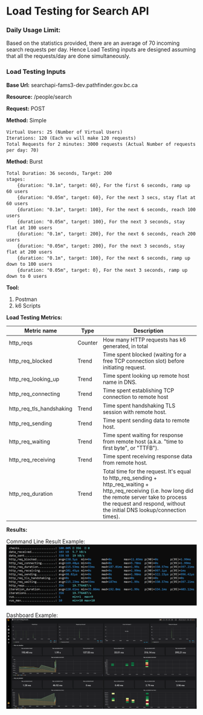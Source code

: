 # Load Testing for Search API

### Daily Usage Limit:

Based on the statistics provided, there are an average of 70 incoming search requests per day. Hence Load Testing inputs are designed assuming that all the requests/day are done simultaneously.

### Load Testing Inputs

**Base Url:** searchapi-fams3-dev.pathfinder.gov.bc.ca

**Resource:** /people/search

**Request:** POST

**Method:** Simple

    Virtual Users: 25 (Number of Virtual Users)
    Iterations: 120 (Each vu will make 120 requests)
    Total Requests for 2 minutes: 3000 requests (Actual Number of requests per day: 70)
    
**Method:** Burst
   
    Total Duration: 36 seconds, Target: 200
    stages: 
        {duration: "0.1m", target: 60}, For the first 6 seconds, ramp up 60 users
        {duration: "0.05m", target: 60}, For the next 3 secs, stay flat at 60 users
        {duration: "0.1m", target: 100}, For the next 6 seconds, reach 100 users
        {duration: "0.05m", target: 100}, For the next 3 seconds, stay flat at 100 users
        {duration: "0.1m", target: 200}, For the next 6 seconds, reach 200 users
        {duration: "0.05m", target: 200}, For the next 3 seconds, stay flat at 200 users
        {duration: "0.1m", target: 100}, For the next 6 seconds, ramp up down to 100 users
        {duration: "0.05m", target: 0}, For the next 3 seconds, ramp up down to 0 users
        
 **Tool:**
   1.	Postman
   2.	 k6 Scripts
   
  **Load Testing Metrics:**
  
   | Metric name | Type  | Description |
   | ------- | --- | --- |
   | http_reqs | Counter | How many HTTP requests has k6 generated, in total |
   |http_req_blocked|Trend|Time spent blocked (waiting for a free TCP connection slot) before initiating request.|
   |http_req_looking_up|Trend|Time spent looking up remote host name in DNS.|
   |http_req_connecting|Trend|Time spent establishing TCP connection to remote host|
   |http_req_tls_handshaking|Trend|Time spent handshaking TLS session with remote host.|
   |http_req_sending|Trend|Time spent sending data to remote host.|
   |http_req_waiting|Trend|Time spent waiting for response from remote host (a.k.a. "time to first byte", or "TTFB").|
   |http_req_receiving|Trend|Time spent receiving response data from remote host.|
   |http_req_duration|Trend|Total time for the request. It's equal to http_req_sending + http_req_waiting + http_req_receiving (i.e. how long did the remote server take to process the request and respond, without the initial DNS lookup/connection times).|
 
   **Results:**
    
   Command Line Result Example:
    ![image info](./images/commandlineresults.png)
    
   Dashboard Example:
   ![image info](./images/loadtestdashboard.png)
   
        
 
